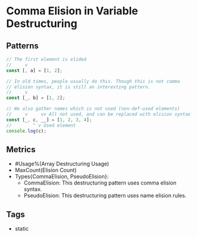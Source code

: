 # Comma Elision in Variable Destructuring

## Patterns

```js
// The first element is elided
//     v
const [, a] = [1, 2];

// In old times, people usually do this. Though this is not comma
// elision syntax, it is still an interesting pattern.
//     v
const [_, b] = [1, 2];

// We also gather names which is not used (non-def-used elements)
//     v     vv All not used, and can be replaced with elision syntax
const [_, c, __] = [1, 2, 3, 4];
//        ^ v Used element
console.log(c);
```

## Metrics

* #Usage%(Array Destructuring Usage)
* MaxCount(Elision Count)
* Types{CommaElision, PseudoElision}:
    * CommaElision: This destructuring pattern uses comma elision syntax.
    * PseudoElision: This destructuring pattern uses name elision rules.

## Tags

* static
